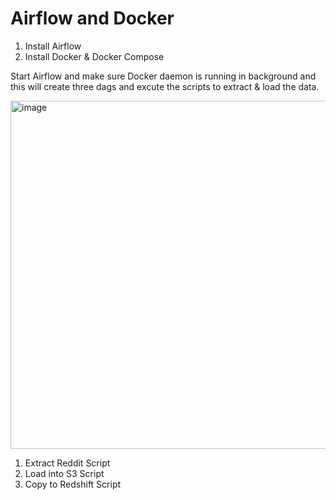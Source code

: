 # Airflow and Docker

1. Install Airflow <br>
2. Install Docker & Docker Compose <br>

Start Airflow and make sure Docker daemon is running in background and this will create three dags and excute the scripts to extract & load the data. <br>

<img width="557" alt="image" src="https://github.com/hamanolla/Reddit_Pipeline/assets/143839865/505381a4-dd1b-4dee-a88a-eab96488baff">


1. Extract Reddit Script <br>
2. Load into S3 Script <br>
3. Copy to Redshift Script <br>
